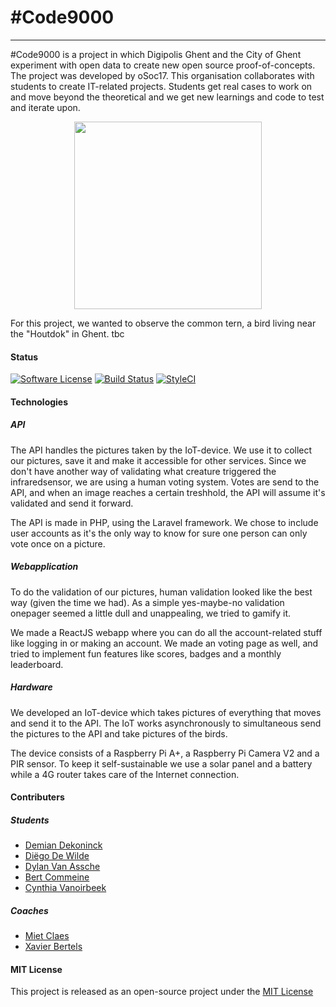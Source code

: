 \#Code9000
===================
----------

\#Code9000 is a project in which Digipolis Ghent and the City of Ghent experiment with open data to create new open source proof-of-concepts. The project was developed by oSoc17. This organisation collaborates with students to create IT-related projects. Students get real cases to work on and move beyond the theoretical and we get new learnings and code to test and iterate upon.

<div align="center">
<img src="https://raw.githubusercontent.com/oSoc17/code9000/develop/web-app/src/theme/crest.png" width=300px />
</div>

For this project, we wanted to observe the common tern, a bird living near the "Houtdok" in Ghent. tbc
####  Status
[![Software License](https://img.shields.io/badge/license-MIT-brightgreen.svg?style=flat-square)](LICENSE.md)
[![Build Status](https://img.shields.io/travis/oSoc17/code9000/develop.svg?style=flat-square)](https://travis-ci.org/oSoc17/code9000)
[![StyleCI](https://styleci.io/repos/96109169/shield?branch=develop)](https://styleci.io/repos/96109169)

####  Technologies
##### API
The API handles the pictures taken by the IoT-device. We use it to collect our pictures, save it and make it accessible for other services. Since we don't have another way of validating what creature triggered the infraredsensor, we are using a human voting system. Votes are send to the API, and when an image reaches a certain treshhold, the API will assume it's validated and send it forward.

The API is made in PHP, using the Laravel framework. We chose to include user accounts as it's the only way to know for sure one person can only vote once on a picture.

##### Webapplication
To do the validation of our pictures, human validation looked like the best way (given the time we had). As a simple yes-maybe-no validation onepager seemed a little dull and unappealing, we tried to gamify it.

We made a ReactJS webapp where you can do all the account-related stuff like logging in or making an account. We made an voting page as well, and tried to implement fun features like scores, badges and a monthly leaderboard.

##### Hardware
We developed an IoT-device which takes pictures of everything that moves and send it to the API. The IoT works asynchronously to simultaneous send the pictures to the API and take pictures of the birds.

The device consists of a Raspberry Pi A+, a Raspberry Pi Camera V2 and a PIR sensor. To keep it self-sustainable we use a solar panel and a battery while a 4G router takes care of the Internet connection.
####  Contributers

##### Students
 - [Demian Dekoninck](https://github.com/DemianD)
 - [Diëgo De Wilde](https://github.com/diegodewilde)
 - [Dylan Van Assche](https://github.com/DylanVanAssche)
 - [Bert Commeine](https://github.com/BertCommeine)
 - [Cynthia Vanoirbeek](https://github.com/cynthiav11)

##### Coaches
- [Miet Claes](https://miet.be)
- [Xavier Bertels](https://mono.company)

#### MIT License
This project is released as an open-source project under the <a href="https://github.com/oSoc17/code9000/blob/develop/LICENSE"> MIT License </a>
